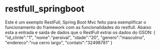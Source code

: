 # restfull_springboot
Este é um exemplo RestFull, Spring Boot Mvc feito para exemplificar o funcionamento do framework com as funcionalidades do restfull.
Abaixo esta a entrada e saida de dados que o RestFull extrai os dados do GSON:
{
    "id_clinte":"1",
    "nome":"persival",
    "idade":"20",
    "genero":"masculino",
    "endereco":"rua cerro largo",
    "contato":"32498781"
}
